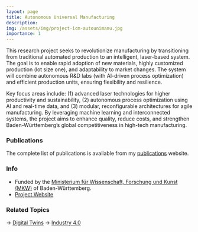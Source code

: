 ```yaml
---
layout: page
title: Autonomous Universal Manufacturing
description: 
img: /assets/img/project-icm-autounimanu.jpg
importance: 1
---
```


This research project seeks to revolutionize manufacturing by transitioning from traditional automated production to an intelligent, laser-based system. The goal is to enable rapid adoption of new materials, highly customized production (lot size one), and adaptability to market changes. The system will combine autonomous R&D labs (with AI-driven process optimization) and efficient production units, ensuring flexibility and resilience.

Key focus areas include: (1) advanced laser technologies for higher productivity and sustainability, (2) autonomous process optimization using AI and real-time data, and (3) modular, reconfigurable architectures for agile manufacturing. By leveraging machine learning and interconnected systems, the project aims to enhance quality, reduce costs, and strengthen Baden-Württemberg’s global competitiveness in high-tech manufacturing.

### Publications 

The complete list of publications is available from my [publications](https://awortmann.github.io/publications/) website.

### Info

- Funded by the [Ministerium für Wissenschaft, Forschung und Kunst (MKW)](https://mwk.baden-wuerttemberg.de/) of Baden-Württemberg.
- [Project Website](https://www.icm-bw.de/forschung/projektuebersicht/detailseite/flt2-autounimanu)

### Related Topics

→ [Digital Twins](https://wortmann.ac/dts/)
→ [Industry 4.0](https://wortmann.ac/i40/)
